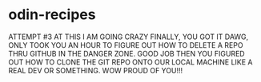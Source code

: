 
# odin-recipes
ATTEMPT #3 AT THIS I AM GOING CRAZY
FINALLY, YOU GOT IT DAWG, ONLY TOOK YOU AN HOUR TO FIGURE OUT 
HOW TO DELETE A REPO THRU GITHUB IN THE DANGER ZONE. GOOD JOB
THEN YOU FIGURED OUT HOW TO CLONE THE GIT REPO ONTO OUR LOCAL 
MACHINE LIKE A REAL DEV OR SOMETHING. WOW PROUD OF YOU!!!
